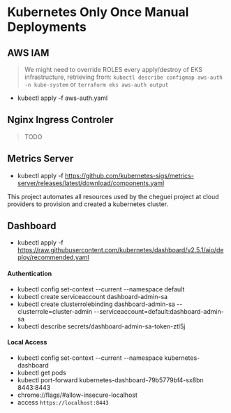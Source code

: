# Kubernetes Only Once Manual Deployments

## AWS IAM

> We might need to override ROLES every apply/destroy of EKS infrastructure, retrieving from: `kubectl describe configmap aws-auth -n kube-system` or `terraform eks aws-auth output`

- kubectl apply -f aws-auth.yaml

## Nginx Ingress Controler

> TODO

## Metrics Server

- kubectl apply -f https://github.com/kubernetes-sigs/metrics-server/releases/latest/download/components.yaml

This project automates all resources used by the cheguei project at cloud providers to provision and created a kubernetes cluster.

## Dashboard

- kubectl apply -f https://raw.githubusercontent.com/kubernetes/dashboard/v2.5.1/aio/deploy/recommended.yaml

#### Authentication

- kubectl config set-context --current --namespace default
- kubectl create serviceaccount dashboard-admin-sa 
- kubectl create clusterrolebinding dashboard-admin-sa --clusterrole=cluster-admin --serviceaccount=default:dashboard-admin-sa
- kubectl describe secrets/dashboard-admin-sa-token-ztl5j

#### Local Access

- kubectl config set-context --current --namespace kubernetes-dashboard
- kubectl get pods
- kubectl port-forward kubernetes-dashboard-79b5779bf4-sx8bn 8443:8443
- chrome://flags/#allow-insecure-localhost
- access `https://localhost:8443`
